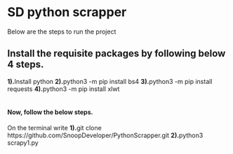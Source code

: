 # SD python scrapper
Below are the steps to run the project
<h2>Install the requisite packages by following below 4 steps.</h2>
<b>1).</b>Install python
<b>2).</b>python3 -m pip install bs4
<b>3).</b>python3 -m pip install requests
<b>4).</b>python3 -m pip install xlwt
<br><br>
<h4>Now, follow the below steps.</h4>
On the terminal write
<b>1).</b>git clone https://github.com/SnoopDeveloper/PythonScrapper.git
<b>2).</b>python3 scrapy1.py
